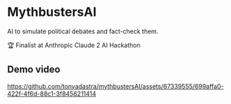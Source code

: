 # MythbustersAI
AI to simulate political debates and fact-check them.

🏆 Finalist at Anthropic Claude 2 AI Hackathon



## Demo video

https://github.com/tonyadastra/mythbustersAI/assets/67339555/699affa0-422f-4f6d-88c1-3f8456211414



